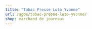 ```yaml
---
title: "Tabac Presse Loto Yvonne"
url: /agde/tabac-presse-loto-yvonne/
shop: marchand de journaux
---
```

